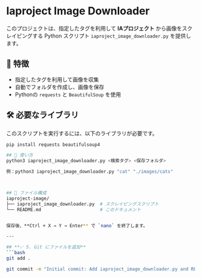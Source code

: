


# Iaproject Image Downloader

このプロジェクトは、指定したタグを利用して **IAプロジェクト** から画像をスクレイピングする Python スクリプト `iaproject_image_downloader.py` を提供します。

## 📌 特徴
- 指定したタグを利用して画像を収集
- 自動でフォルダを作成し、画像を保存
- Pythonの `requests` と `BeautifulSoup` を使用

## 🛠 必要なライブラリ
このスクリプトを実行するには、以下のライブラリが必要です。

```bash
pip install requests beautifulsoup4

## 🚀 使い方
python3 iaproject_image_downloader.py <検索タグ> <保存フォルダ>

例：python3 iaproject_image_downloader.py "cat" "./images/cats"



## 📄 ファイル構成
iaproject-image/
├── iaproject_image_downloader.py  # スクレイピングスクリプト
└── README.md                      # このドキュメント


保存後、**Ctrl + X → Y → Enter** で `nano` を終了します。

---

## **✅ 5. Git にファイルを追加**
```bash
git add .

git commit -m "Initial commit: Add iaproject_image_downloader.py and README.md"
